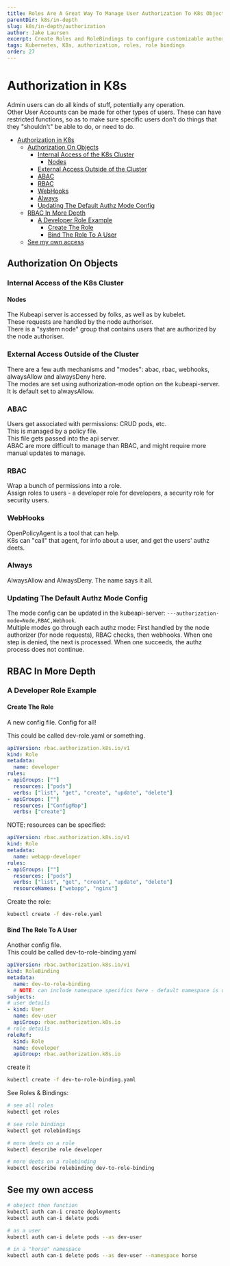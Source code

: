 ```yaml
---
title: Roles Are A Great Way To Manage User Authorization To K8s Objects
parentDir: k8s/in-depth
slug: k8s/in-depth/authorization
author: Jake Laursen
excerpt: Create Roles and RoleBindings to configure customizable authorization across K8s objects
tags: Kubernetes, K8s, authorization, roles, role bindings
order: 27
---
```



# Authorization in K8s
Admin users can do all kinds of stuff, potentially any operation.  
Other User Accounts can be made for other types of users. These can have restricted functions, so as to make sure specific users don't do things that they "shouldn't" be able to do, or need to do.   

- [Authorization in K8s](#authorization-in-k8s)
  - [Authorization On Objects](#authorization-on-objects)
    - [Internal Access of the K8s Cluster](#internal-access-of-the-k8s-cluster)
      - [Nodes](#nodes)
    - [External Access Outside of the Cluster](#external-access-outside-of-the-cluster)
    - [ABAC](#abac)
    - [RBAC](#rbac)
    - [WebHooks](#webhooks)
    - [Always](#always)
    - [Updating The Default Authz Mode Config](#updating-the-default-authz-mode-config)
  - [RBAC In More Depth](#rbac-in-more-depth)
    - [A Developer Role Example](#a-developer-role-example)
      - [Create The Role](#create-the-role)
      - [Bind The Role To A User](#bind-the-role-to-a-user)
  - [See my own access](#see-my-own-access)
## Authorization On Objects
### Internal Access of the K8s Cluster
#### Nodes
The Kubeapi server is accessed by folks, as well as by kubelet.  
These requests are handled by the node authoriser.  
There is a "system node" group that contains users that are authorized by the node authoriser.  

### External Access Outside of the Cluster 
There are a few auth mechanisms and "modes": abac, rbac, webhooks, alwaysAllow and alwaysDeny here.  
The modes are set using authorization-mode option on the kubeapi-server. It is default set to alwaysAllow. 
### ABAC
Users get associated with permissions: CRUD pods, etc.  
This is managed by a policy file.  
This file gets passed into the api server.  
ABAC are more difficult to manage than RBAC, and might require more manual updates to manage.  

### RBAC
Wrap a bunch of permissions into a role.  
Assign roles to users - a developer role for developers, a security role for security users.  

### WebHooks
OpenPolicyAgent is a tool that can help.  
K8s can "call" that agent, for info about a user, and get the users' authz deets.  

### Always
AlwaysAllow and AlwaysDeny. The name says it all.  

### Updating The Default Authz Mode Config
The mode config can be updated in the kubeapi-server: `---authorization-mode=Node,RBAC,Webhook`.  
Multiple modes go through each authz mode: First handled by the node authorizer (for node requests), RBAC checks, then webhooks. When one step is denied, the next is processed. When one succeeds, the authz process does not continue.  

## RBAC In More Depth
### A Developer Role Example
#### Create The Role
A new config file. Config for all!  

This could be called dev-role.yaml or something.
```yaml
apiVersion: rbac.authorization.k8s.io/v1
kind: Role
metadata:
  name: developer
rules:
- apiGroups: [""]
  resources: ["pods"]
  verbs: ["list", "get", "create", "update", "delete"]
- apiGroups: [""]
  resources: ["ConfigMap"]
  verbs: ["create"]
```
NOTE: resources can be specified:
```yaml
apiVersion: rbac.authorization.k8s.io/v1
kind: Role
metadata:
  name: webapp-developer
rules:
- apiGroups: [""]
  resources: ["pods"]
  verbs: ["list", "get", "create", "update", "delete"]
  resourceNames: ["webapp", "nginx"]
```

Create the role:
```bash
kubectl create -f dev-role.yaml
```

#### Bind The Role To A User
Another config file.  
This could be called dev-to-role-binding.yaml
```yaml
apiVersion: rbac.authorization.k8s.io/v1
kind: RoleBinding
metadata:
  name: dev-to-role-binding
  # NOTE: can include namespace specifics here - default namespace is used when not specified
subjects:
# user details
- kind: User
  name: dev-user
  apiGroup: rbac.authorization.k8s.io
# role details
roleRef:
  kind: Role
  name: developer
  apiGroup: rbac.authorization.k8s.io
```
create it
```bash
kubectl create -f dev-to-role-binding.yaml
```

See Roles & Bindings:
```bash
# see all roles
kubectl get roles

# see role bindings
kubectl get rolebindings

# more deets on a role
kubectl describe role developer

# more deets on a rolebinding
kubectl describe rolebinding dev-to-role-binding
```

## See my own access
```bash
# obeject then function
kubectl auth can-i create deployments
kubectl auth can-i delete pods

# as a user
kubectl auth can-i delete pods --as dev-user

# in a "horse" namespace
kubectl auth can-i delete pods --as dev-user --namespace horse
```